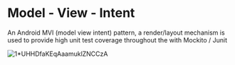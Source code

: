 # Model - View - Intent 

An Android MVI (model view intent) pattern, a render/layout mechanism is used to provide high unit test coverage throughout the with Mockito / Junit

![1*UHHDfaKEqAaamuklZNCCzA](https://user-images.githubusercontent.com/10744009/57555219-5b839600-737c-11e9-90d3-553a98fd60ac.png)
